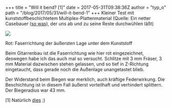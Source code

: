 +++
title = "Will it bend? [1]"
date = 2017-05-31T09:38:36Z
author = "typ_o"
path = "/blog/2017/05/31/will-it-bend-1"
+++
Kleiner Test mit kunststoffbeschichtetem Multiplex-Plattenmaterial
(Quelle: Ein netter Casebauer ([so
was](https://www.musik-produktiv.de/pic-010053087_01l/dap-audio-rigging-flightcase_01l.jpg)),
der uns ab und zu seine Reste durchwühlen läßt)  
  

<div class="serendipity_imageComment_center" style="width: 675px;">

<div class="serendipity_imageComment_img">

[![](https://flipdot.org/blog/uploads/bend2.serendipityThumb.jpg)](https://flipdot.org/blog/uploads/bend2.jpg)

</div>

<div class="serendipity_imageComment_txt">

Rot: Faserrichtung der äußersten Lage unter dem Kunststoff

</div>

</div>

  
  
Beim Gitarrenbau ist die Faserrichtung wie hier rot eingezeichnet,
deswegen habe ich das auch mal so versucht. Schlitze mit 3 mm Fräser, 3
mm Material dazwischen stehen gelassen, und so tief in Z-Richtung
eingetaucht, dass gerade noch die Außenlage unangetastet blieb.  
  
Der Widerstand beim Biegen war merklich, auch kräftige Federwirkung. Die
Beschichtung ist in diesem Fall äußerst vorteilhaft und verhindert
splittern. Der Biegeradius war 43 mm.  
  
\[1\] Natürlich
[dies](https://www.youtube.com/results?search_query=will+it+blend) ;)
